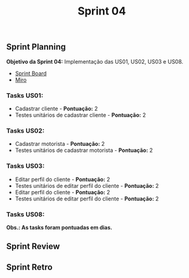 <h1 align="center"><b>Sprint 04</b></h1>

<br>

## Sprint Planning

**Objetivo da Sprint 04:** Implementação das US01, US02, US03 e US08.

- [Sprint Board](https://trello.com/b/hObguyFv/sprint-board)
- [Miro](https://miro.com/app/board/uXjVPFFIyc4=/)

### Tasks US01:
  - Cadastrar cliente - **Pontuação:** 2
  - Testes unitários de cadastrar cliente - **Pontuação:** 2
 
### Tasks US02:
  - Cadastrar motorista - **Pontuação:** 2
  - Testes unitários de cadastrar motorista - **Pontuação:** 2

### Tasks US03:
  - Editar perfil do cliente - **Pontuação:** 2
  - Testes unitários de editar perfil do cliente - **Pontuação:** 2
  - Editar perfil do cliente - **Pontuação:** 2
  - Testes unitários de editar perfil do cliente - **Pontuação:** 2

### Tasks US08:

**Obs.: As tasks foram pontuadas em dias.**

## Sprint Review 

## Sprint Retro
